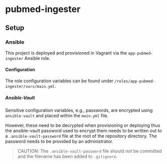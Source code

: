 # pubmed-ingester

## Setup

### Ansible

This project is deployed and provisioned in Vagrant via the `app-pubmed-ingester` Ansible role.

#### Configuration

The role configuration variables can be found under `/roles/app-pubmed-ingester/vars/main.yml`.

##### Ansible-Vault

Sensitive configuration variables, e.g., passwords, are encrypted using `ansible-vault` and placed within the `main.yml` file.

However, these need to be decrypted when provisioning or deploying thus the ansible-vault password used to encrypt them needs to be written out to a `.ansible-vault-password` file at the root of the repository directory. The password needs to be provided by an administrator.

> CAUTION: The `.ansible-vault-password` file should *not* be committed and the filename has been added to `.gitignore`.

